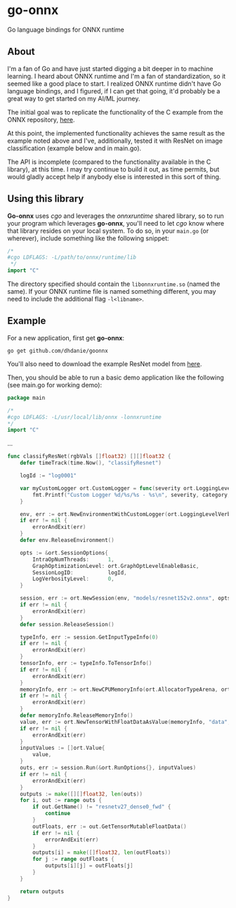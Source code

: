 # go-onnx

Go language bindings for ONNX runtime

## About
I'm a fan of Go and have just started digging a bit deeper in to machine learning.  I heard about ONNX runtime and I'm
a fan of standardization, so it seemed like a good place to start.  I realized ONNX runtime didn't have Go language
bindings, and I figured, if I can get that going, it'd probably be a great way to get started on my AI/ML journey.

The initial goal was to replicate the functionality of the C example from the ONNX repository,
[here](https://github.com/microsoft/onnxruntime/blob/master/csharp/test/Microsoft.ML.OnnxRuntime.EndToEndTests.Capi/C_Api_Sample.cpp).

At this point, the implemented functionality achieves the same result as the example noted above and I've, additionally, 
tested it with ResNet on image classification (example below and in main.go).

The API is incomplete (compared to the functionality available in the C library), at this time.  I may try continue to
build it out, as time permits, but would gladly accept help if anybody else is interested in this sort of thing.

## Using this library
**Go-onnx** uses *cgo* and leverages the *onnxruntime* shared library, so to run your program which leverages
**go-onnx**, you'll need to let *cgo* know where that library resides on your local system.  To do so, in your `main.go`
(or wherever), include something like the following snippet:

```go
/*
#cgo LDFLAGS: -L/path/to/onnx/runtime/lib
 */
import "C"
```

The directory specified should contain the `libonnxruntime.so` (named the same).  If your ONNX runtime file is named
something different, you may need to include the additional flag `-l<libname>`.

## Example
For a new application, first get **go-onnx**:

`go get github.com/dhdanie/goonnx`

You'll also need to download the example ResNet model from [here](https://s3.amazonaws.com/onnx-model-zoo/resnet/resnet152v2/resnet152v2.onnx).

Then, you should be able to run a basic demo application like the following (see main.go for working demo):

```go
package main

/*
#cgo LDFLAGS: -L/usr/local/lib/onnx -lonnxruntime
*/
import "C"
```
...
```go
func classifyResNet(rgbVals []float32) [][]float32 {
	defer timeTrack(time.Now(), "classifyResnet")

	logId := "log0001"

	var myCustomLogger ort.CustomLogger = func(severity ort.LoggingLevel, category string, codeLocation string, message string) {
		fmt.Printf("Custom Logger %d/%s/%s - %s\n", severity, category, codeLocation, message)
	}

	env, err := ort.NewEnvironmentWithCustomLogger(ort.LoggingLevelVerbose, logId, myCustomLogger)
	if err != nil {
		errorAndExit(err)
	}
	defer env.ReleaseEnvironment()

	opts := &ort.SessionOptions{
		IntraOpNumThreads:      1,
		GraphOptimizationLevel: ort.GraphOptLevelEnableBasic,
		SessionLogID:           logId,
		LogVerbosityLevel:      0,
	}

	session, err := ort.NewSession(env, "models/resnet152v2.onnx", opts)
	if err != nil {
		errorAndExit(err)
	}
	defer session.ReleaseSession()

	typeInfo, err := session.GetInputTypeInfo(0)
	if err != nil {
		errorAndExit(err)
	}
	tensorInfo, err := typeInfo.ToTensorInfo()
	if err != nil {
		errorAndExit(err)
	}
	memoryInfo, err := ort.NewCPUMemoryInfo(ort.AllocatorTypeArena, ort.MemTypeDefault)
	if err != nil {
		errorAndExit(err)
	}
	defer memoryInfo.ReleaseMemoryInfo()
	value, err := ort.NewTensorWithFloatDataAsValue(memoryInfo, "data", rgbVals, tensorInfo)
	if err != nil {
		errorAndExit(err)
	}
	inputValues := []ort.Value{
		value,
	}
	outs, err := session.Run(&ort.RunOptions{}, inputValues)
	if err != nil {
		errorAndExit(err)
	}
	outputs := make([][]float32, len(outs))
	for i, out := range outs {
		if out.GetName() != "resnetv27_dense0_fwd" {
			continue
		}
		outFloats, err := out.GetTensorMutableFloatData()
		if err != nil {
			errorAndExit(err)
		}
		outputs[i] = make([]float32, len(outFloats))
		for j := range outFloats {
			outputs[i][j] = outFloats[j]
		}
	}

	return outputs
}
```